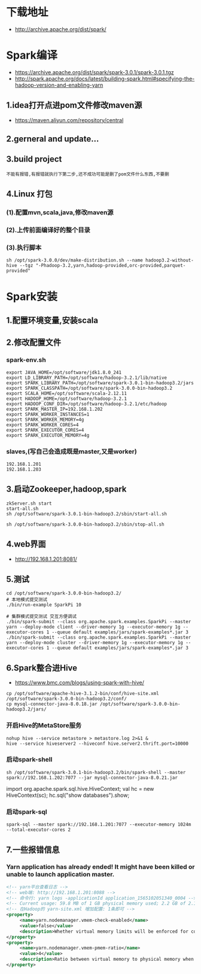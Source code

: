 # 下载地址
- http://archive.apache.org/dist/spark/ 

# Spark编译
- https://archive.apache.org/dist/spark/spark-3.0.1/spark-3.0.1.tgz
- http://spark.apache.org/docs/latest/building-spark.html#specifying-the-hadoop-version-and-enabling-yarn

## 1.idea打开点进pom文件修改maven源
- https://maven.aliyun.com/repository/central
## 2.gerneral and update...
## 3.build project
```
不能有报错,有报错就执行下第二步,还不成功可能是删了pom文件什么东西,不要删
```
## 4.Linux 打包
### (1).配置mvn,scala,java,修改maven源
### (2).上传前面编译好的整个目录
### (3).执行脚本
```shell script
sh /opt/spark-3.0.0/dev/make-distribution.sh --name hadoop3.2-without-hive --tgz "-Phadoop-3.2,yarn,hadoop-provided,orc-provided,parquet-provided"
```

# Spark安装
## 1.配置环境变量,安装scala
## 2.修改配置文件
### spark-env.sh
```shell script
export JAVA_HOME=/opt/software/jdk1.8.0_241
export LD_LIBRARY_PATH=/opt/software/hadoop-3.2.1/lib/native
export SPARK_LIBRARY_PATH=/opt/software/spark-3.0.1-bin-hadoop3.2/jars
export SPARK_CLASSPATH=/opt/software/spark-3.0.0-bin-hadoop3.2
export SCALA_HOME=/opt/software/scala-2.12.11
export HADOOP_HOME=/opt/software/hadoop-3.2.1
export HADOOP_CONF_DIR=/opt/software/hadoop-3.2.1/etc/hadoop
export SPARK_MASTER_IP=192.168.1.202
export SPARK_WORKER_INSTANCES=1
export SPARK_WORKER_MEMORY=4g
export SPARK_WORKER_CORES=4
export SPARK_EXECUTOR_CORES=4
export SPARK_EXECUTOR_MEMORY=4g
```
### slaves,(写自己会造成既是master,又是worker)
```shell script
192.168.1.201
192.168.1.203
```
## 3.启动Zookeeper,hadoop,spark
```shell script
zkServer.sh start 
start-all.sh 
sh /opt/software/spark-3.0.1-bin-hadoop3.2/sbin/start-all.sh

sh /opt/software/spark-3.0.0-bin-hadoop3.2/sbin/stop-all.sh
```
## 4.web界面
- http://192.168.1.201:8081/
## 5.测试
```shell script
cd /opt/software/spark-3.0.0-bin-hadoop3.2/
# 本地模式提交测试
./bin/run-example SparkPi 10

# 集群模式提交测试 交互方便调试
./bin/spark-submit --class org.apache.spark.examples.SparkPi --master yarn --deploy-mode client --driver-memory 1g --executor-memory 1g --executor-cores 1 --queue default examples/jars/spark-examples*.jar 3
./bin/spark-submit --class org.apache.spark.examples.SparkPi --master yarn --deploy-mode cluster --driver-memory 1g --executor-memory 1g --executor-cores 1 --queue default examples/jars/spark-examples*.jar 3

```
## 6.Spark整合进Hive
- https://www.bmc.com/blogs/using-spark-with-hive/
```shell script
cp /opt/software/apache-hive-3.1.2-bin/conf/hive-site.xml /opt/software/spark-3.0.0-bin-hadoop3.2/conf/
cp mysql-connector-java-8.0.18.jar /opt/software/spark-3.0.0-bin-hadoop3.2/jars/
```
### 开启Hive的MetaStore服务
```shell script
nohup hive --service metastore > metastore.log 2>&1 &
hive --service hiveserver2 --hiveconf hive.server2.thrift.port=10000
```
### 启动spark-shell
```shell script
sh /opt/software/spark-3.0.1-bin-hadoop3.2/bin/spark-shell --master spark://192.168.1.202:7077 --jar mysql-connector-java-8.0.21.jar
```
import org.apache.spark.sql.hive.HiveContext;
val hc = new HiveContext(sc);
hc.sql("show databases").show;
### 启动spark-sql
```shell script
spark-sql --master spark://192.168.1.201:7077 --executor-memory 1024m --total-executor-cores 2
```
## 7.一些报错信息
### Yarn application has already ended! It might have been killed or unable to launch application master.
```xml
<!-- yarn平台查看日志 -->
<!-- web端: http://192.168.1.201:8088 -->
<!-- 命令行: yarn logs -applicationId application_1565102051340_0004 -->
<!-- Current usage: 59.8 MB of 1 GB physical memory used; 2.2 GB of 2.1 GB virtual memory used. Killing container. -->
<!-- 在Hadoop的 yarn-site.xml 增加配置: 1条即可 -->
<property>
     <name>yarn.nodemanager.vmem-check-enabled</name>
     <value>false</value>
     <description>Whether virtual memory limits will be enforced for containers</description>
</property>
<property>
     <name>yarn.nodemanager.vmem-pmem-ratio</name>
     <value>4</value>
     <description>Ratio between virtual memory to physical memory when setting memory limits for containers</description>
</property>
```

